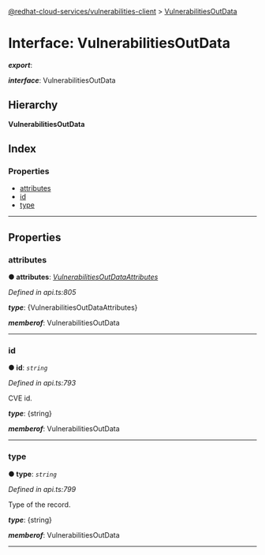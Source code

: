 [@redhat-cloud-services/vulnerabilities-client](../README.md) > [VulnerabilitiesOutData](../interfaces/vulnerabilitiesoutdata.md)

# Interface: VulnerabilitiesOutData

*__export__*: 

*__interface__*: VulnerabilitiesOutData

## Hierarchy

**VulnerabilitiesOutData**

## Index

### Properties

* [attributes](vulnerabilitiesoutdata.md#attributes)
* [id](vulnerabilitiesoutdata.md#id)
* [type](vulnerabilitiesoutdata.md#type)

---

## Properties

<a id="attributes"></a>

###  attributes

**● attributes**: *[VulnerabilitiesOutDataAttributes](vulnerabilitiesoutdataattributes.md)*

*Defined in api.ts:805*

*__type__*: {VulnerabilitiesOutDataAttributes}

*__memberof__*: VulnerabilitiesOutData

___
<a id="id"></a>

###  id

**● id**: *`string`*

*Defined in api.ts:793*

CVE id.

*__type__*: {string}

*__memberof__*: VulnerabilitiesOutData

___
<a id="type"></a>

###  type

**● type**: *`string`*

*Defined in api.ts:799*

Type of the record.

*__type__*: {string}

*__memberof__*: VulnerabilitiesOutData

___

